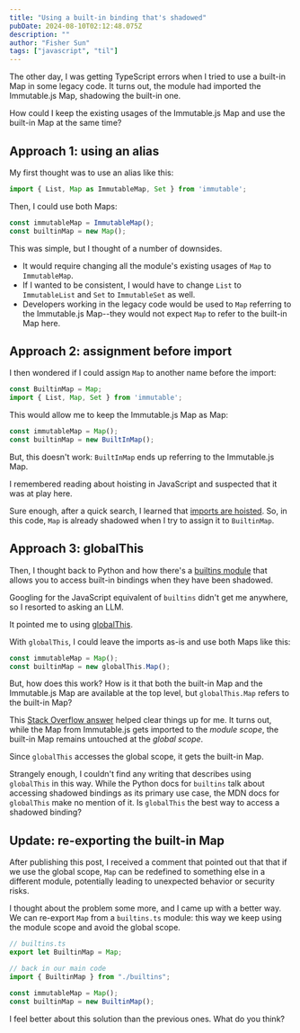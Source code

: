 ```yaml
---
title: "Using a built-in binding that's shadowed"
pubDate: 2024-08-10T02:12:48.075Z
description: ""
author: "Fisher Sun"
tags: ["javascript", "til"]
---
```


The other day, I was getting TypeScript errors when I tried to use a built-in Map in some legacy code.
It turns out, the module had imported the Immutable.js Map, shadowing the built-in one.

How could I keep the existing usages of the Immutable.js Map and use the built-in Map at the same time?

## Approach 1: using an alias
My first thought was to use an alias like this:

```typescript
import { List, Map as ImmutableMap, Set } from 'immutable';
```

Then, I could use both Maps:
```typescript
const immutableMap = ImmutableMap();
const builtinMap = new Map(); 
```

This was simple, but I thought of a number of downsides.
- It would require changing all the module's existing usages of `Map` to `ImmutableMap`.
- If I wanted to be consistent, I would have to change `List` to `ImmutableList` and `Set` to `ImmutableSet` as well.
- Developers working in the legacy code would be used to `Map` referring to the Immutable.js Map--they would not expect `Map` to refer to the built-in Map here.

## Approach 2: assignment before import
I then wondered if I could assign `Map` to another name before the import:

```typescript
const BuiltinMap = Map;
import { List, Map, Set } from 'immutable';
```

This would allow me to keep the Immutable.js Map as Map:
```typescript
const immutableMap = Map();
const builtinMap = new BuiltInMap();
```

But, this doesn't work:
`BuiltInMap` ends up referring to the Immutable.js Map.

I remembered reading about hoisting in JavaScript and suspected that it was at play here.

Sure enough, after a quick search, I learned that [imports are hoisted](https://developer.mozilla.org/en-US/docs/Web/JavaScript/Reference/Statements/import#hoisting).
So, in this code, `Map` is already shadowed when I try to assign it to `BuiltinMap`.

## Approach 3: globalThis
Then, I thought back to Python and how there's a [builtins module](https://docs.python.org/3/library/builtins.html)
that allows you to access built-in bindings when they have been shadowed.

Googling for the JavaScript equivalent of `builtins` didn't get me anywhere,
so I resorted to asking an LLM.

It pointed me to using [globalThis](https://developer.mozilla.org/en-US/docs/Web/JavaScript/Reference/Global_Objects/globalThis).

With `globalThis`, I could leave the imports as-is and use both Maps like this:

```typescript
const immutableMap = Map();
const builtinMap = new globalThis.Map();
```

But, how does this work?
How is it that both the built-in Map and the Immutable.js Map are available at the top level,
but `globalThis.Map` refers to the built-in Map?

This [Stack Overflow answer](https://stackoverflow.com/a/50470191/14106506) helped clear things up for me.
It turns out, while the Map from Immutable.js gets imported to the *module scope*,
the built-in Map remains untouched at the *global scope*.

Since `globalThis` accesses the global scope, it gets the built-in Map.

Strangely enough, I couldn't find any writing that describes using `globalThis` in this way.
While the Python docs for `builtins` talk about accessing shadowed bindings as its primary use case,
the MDN docs for `globalThis` make no mention of it.
Is `globalThis` the best way to access a shadowed binding?

## Update: re-exporting the built-in Map
After publishing this post, I received a comment that pointed out that that if we use the global scope,
`Map` can be redefined to something else in a different module, potentially leading to unexpected behavior or security risks.

I thought about the problem some more, and I came up with a better way.
We can re-export `Map` from a `builtins.ts` module: this way we keep using the module scope and avoid the global scope.

```typescript
// builtins.ts
export let BuiltinMap = Map;
```

```typescript
// back in our main code
import { BuiltinMap } from "./builtins";

const immutableMap = Map();
const builtinMap = new BuiltinMap();
```

I feel better about this solution than the previous ones. What do you think?
